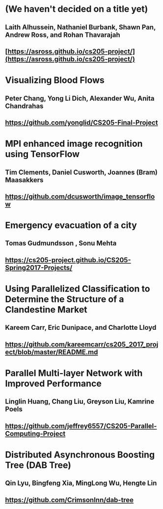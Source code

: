 # (We haven't decided on a title yet)
## Laith Alhussein, Nathaniel Burbank, Shawn Pan, Andrew Ross, and Rohan Thavarajah
## [https://asross.github.io/cs205-project/](https://asross.github.io/cs205-project/)

# Visualizing Blood Flows
## Peter Chang, Yong Li Dich, Alexander Wu, Anita Chandrahas
## https://github.com/yonglid/CS205-Final-Project

# MPI enhanced image recognition using TensorFlow
## Tim Clements, Daniel Cusworth, Joannes (Bram) Maasakkers
## https://github.com/dcusworth/image_tensorflow

# Emergency evacuation of a city
## Tomas Gudmundsson , Sonu Mehta
## https://cs205-project.github.io/CS205-Spring2017-Projects/

# Using Parallelized Classification to Determine the Structure of a Clandestine Market
## Kareem Carr, Eric Dunipace, and Charlotte Lloyd
## https://github.com/kareemcarr/cs205_2017_project/blob/master/README.md

# Parallel Multi-layer Network with Improved Performance
## Linglin Huang, Chang Liu, Greyson Liu, Kamrine Poels
## https://github.com/jeffrey6557/CS205-Parallel-Computing-Project

# Distributed Asynchronous Boosting Tree (DAB Tree)
## Qin Lyu, Bingfeng Xia, MingLong Wu, Hengte Lin 
## https://github.com/CrimsonInn/dab-tree
